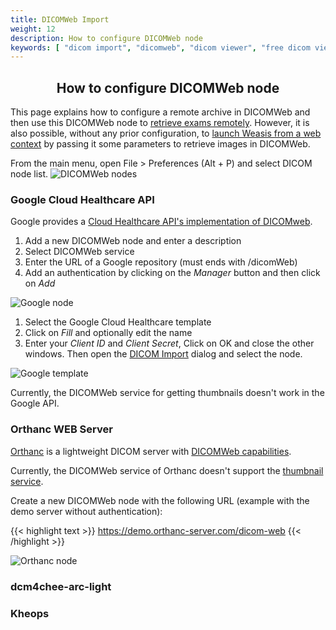 ```yaml
---
title: DICOMWeb Import
weight: 12
description: How to configure DICOMWeb node
keywords: [ "dicom import", "dicomweb", "dicom viewer", "free dicom viewer", "open source dicom viewer", "weasis dicom viewer", "pacs viewer" ]
---
```


## <center>How to configure DICOMWeb node</center>

This page explains how to configure a remote archive in DICOMWeb and then use this DICOMWeb node to [retrieve exams remotely](../dicom-import/#dicom-queryretrieve). However, it is also possible, without any prior configuration, to [launch Weasis from a web context](../../basics/customize/integration/#download-directly-with-dicomweb-restful-services) by passing it some parameters to retrieve images in DICOMWeb.

From the main menu, open File > Preferences (Alt + P) and select DICOM node list.
![DICOMWeb nodes](/tuto/dicomweb-nodes.png?classes=shadow&width=750)
<br>
### Google Cloud Healthcare API

Google provides a [Cloud Healthcare API's implementation of DICOMweb](https://cloud.google.com/healthcare/docs/how-tos/dicomweb).

1. Add a new DICOMWeb node and enter a description
2. Select DICOMWeb service
3. Enter the URL of a Google repository (must ends with /dicomWeb)
4. Add an authentication by clicking on the *Manager* button and then click on *Add*

![Google node](/tuto/dicomweb-google-node.png?classes=shadow&width=750)
<br>
1. Select the Google Cloud Healthcare template
2. Click on *Fill* and optionally edit the name
3. Enter your *Client ID* and *Client Secret*, Click on OK and close the other windows. Then open the [DICOM Import](../dicom-import/#from-weasis-menu-or-toolbar) dialog and select the node.

![Google template](/tuto/dicomweb-google-auth.png?classes=shadow&width=750)

Currently, the DICOMWeb service for getting thumbnails doesn't work in the Google API.

### Orthanc WEB Server

[Orthanc](https://www.orthanc-server.com/) is a lightweight DICOM server with [DICOMWeb capabilities](https://www.orthanc-server.com/static.php?page=dicomweb).

Currently, the DICOMWeb service of Orthanc doesn't support the [thumbnail service](https://www.dicomstandard.org/news/supplements/view/thumbnail-service-over-dicomweb).

Create a new DICOMWeb node with the following URL (example with the demo server without authentication):

{{< highlight text >}}
https://demo.orthanc-server.com/dicom-web
{{< /highlight >}}

![Orthanc node](/tuto/dicomweb-orthanc.png?classes=shadow&width=750)
<br>
### dcm4chee-arc-light

### Kheops

